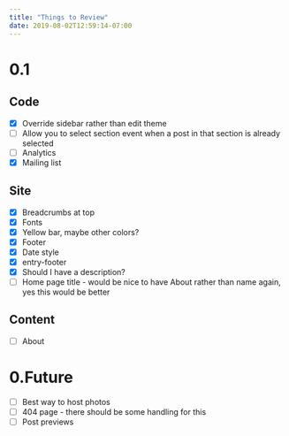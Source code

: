 ```yaml
---
title: "Things to Review"
date: 2019-08-02T12:59:14-07:00
---
```


# 0.1

## Code
- [x] Override sidebar rather than edit theme
- [ ] Allow you to select section event when a post in that section is already selected
- [ ] Analytics
- [x] Mailing list

## Site
- [x] Breadcrumbs at top
- [x] Fonts
- [x] Yellow bar, maybe other colors?
- [x] Footer
- [x] Date style
- [x] entry-footer
- [x] Should I have a description?
- [ ] Home page title - would be nice to have About rather than name again, yes this would be better

## Content
  - [ ] About

# 0.Future
- [ ] Best way to host photos
- [ ] 404 page - there should be some handling for this
- [ ] Post previews